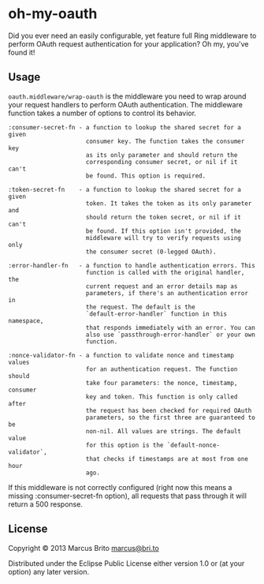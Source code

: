 # oh-my-oauth

Did you ever need an easily configurable, yet feature full Ring middleware
to perform OAuth request authentication for your application? Oh my, you've
found it!

## Usage

`oauth.middleware/wrap-oauth` is the middleware you need to wrap around your
request handlers to perform OAuth authentication. The middleware function
takes a number of options to control its behavior.

    :consumer-secret-fn - a function to lookup the shared secret for a given
                          consumer key. The function takes the consumer key
                          as its only parameter and should return the
                          corresponding consumer secret, or nil if it can't
                          be found. This option is required.

    :token-secret-fn    - a function to lookup the shared secret for a given
                          token. It takes the token as its only parameter and
                          should return the token secret, or nil if it can't
                          be found. If this option isn't provided, the
                          middleware will try to verify requests using only
                          the consumer secret (0-legged OAuth).

    :error-handler-fn   - a function to handle authentication errors. This
                          function is called with the original handler, the
                          current request and an error details map as
                          parameters, if there's an authentication error in
                          the request. The default is the
                          `default-error-handler` function in this namespace,
                          that responds immediately with an error. You can
                          also use `passthrough-error-handler` or your own
                          function.

    :nonce-validator-fn - a function to validate nonce and timestamp values
                          for an authentication request. The function should
                          take four parameters: the nonce, timestamp, consumer
                          key and token. This function is only called after
                          the request has been checked for required OAuth
                          parameters, so the first three are guaranteed to be
                          non-nil. All values are strings. The default value
                          for this option is the `default-nonce-validator`,
                          that checks if timestamps are at most from one hour
                          ago.

  If this middleware is not correctly configured (right now this means a
  missing :consumer-secret-fn option), all requests that pass through it will
  return a 500 response.

## License

Copyright © 2013 Marcus Brito <marcus@bri.to>

Distributed under the Eclipse Public License either version 1.0 or (at
your option) any later version.
